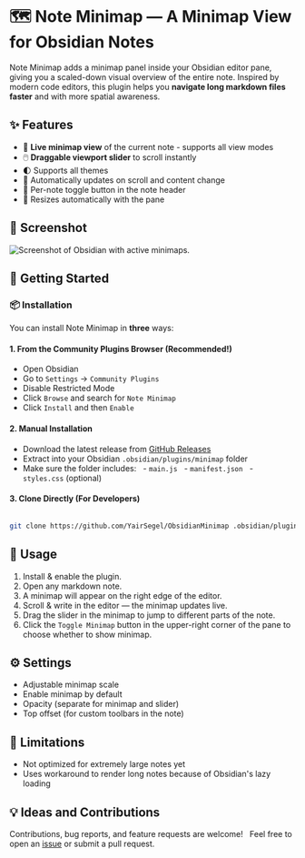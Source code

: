 # 🗺️ Note Minimap — A Minimap View for Obsidian Notes

Note Minimap adds a minimap panel inside your Obsidian editor pane, giving you a scaled-down visual overview of the entire note. Inspired by modern code editors, this plugin helps you **navigate long markdown files faster** and with more spatial awareness.

## ✨ Features

- 🔎 **Live minimap view** of the current note - supports all view modes
- 🖱️ **Draggable viewport slider** to scroll instantly
- 🌓 Supports all themes
- 💠 Automatically updates on scroll and content change
- 🔁 Per-note toggle button in the note header
- 📏 Resizes automatically with the pane

## 📸 Screenshot

![Screenshot of Obsidian with active minimaps.](/screenshot.png)

## 🚀 Getting Started

### 📦 Installation

You can install Note Minimap in **three** ways:
#### 1. From the Community Plugins Browser (Recommended!)

- Open Obsidian
- Go to `Settings` → `Community Plugins`
- Disable Restricted Mode
- Click `Browse` and search for `Note Minimap`
- Click `Install` and then `Enable`
#### 2. Manual Installation

- Download the latest release from [GitHub Releases](https://github.com/YairSegel/ObsidianMinimap/releases)
- Extract into your Obsidian `.obsidian/plugins/minimap` folder
- Make sure the folder includes:
  - `main.js`
  - `manifest.json`
  - `styles.css` (optional)
#### 3. Clone Directly (For Developers)

```bash

git clone https://github.com/YairSegel/ObsidianMinimap .obsidian/plugins/note-minimap

```

## 🧪 Usage

1. Install & enable the plugin.
2. Open any markdown note.
3. A minimap will appear on the right edge of the editor.
4. Scroll & write in the editor — the minimap updates live.
5. Drag the slider in the minimap to jump to different parts of the note.
6. Click the `Toggle Minimap` button in the upper-right corner of the pane to choose whether to show minimap.

## ⚙️ Settings 

- Adjustable minimap scale
- Enable minimap by default
- Opacity (separate for minimap and slider)
- Top offset (for custom toolbars in the note)

## 📌 Limitations

- Not optimized for extremely large notes yet
- Uses workaround to render long notes because of Obsidian's lazy loading  

## 💡 Ideas and Contributions

Contributions, bug reports, and feature requests are welcome!  
Feel free to open an [issue](https://github.com/YairSegel/ObsidianMinimap/issues) or submit a pull request.
